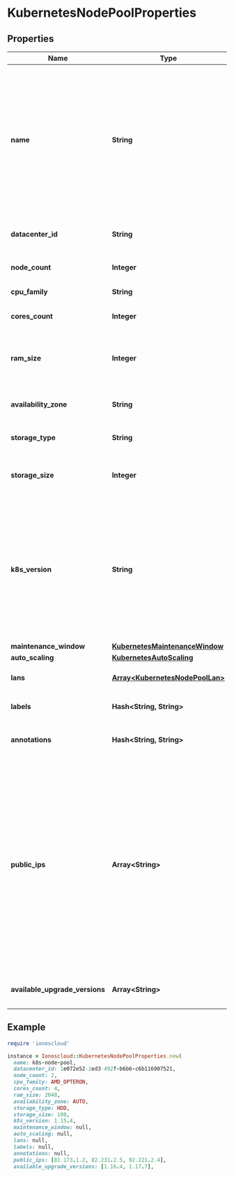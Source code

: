 # KubernetesNodePoolProperties

## Properties

| Name | Type | Description | Notes |
| ---- | ---- | ----------- | ----- |
| **name** | **String** | A Kubernetes node pool name. Valid Kubernetes node pool name must be 63 characters or less and must be empty or begin and end with an alphanumeric character ([a-z0-9A-Z]) with dashes (-), underscores (_), dots (.), and alphanumerics between. |  |
| **datacenter_id** | **String** | A valid ID of the data center, to which user has access. |  |
| **node_count** | **Integer** | The number of nodes that make up the node pool. |  |
| **cpu_family** | **String** | A valid CPU family name. |  |
| **cores_count** | **Integer** | The number of cores for the node. |  |
| **ram_size** | **Integer** | The RAM size for the node. Must be set in multiples of 1024 MB, with minimum size is of 2048 MB. |  |
| **availability_zone** | **String** | The availability zone in which the target VM should be provisioned. |  |
| **storage_type** | **String** | The type of hardware for the volume. |  |
| **storage_size** | **Integer** | The size of the volume in GB. The size should be greater than 10GB. |  |
| **k8s_version** | **String** | The Kubernetes version the nodepool is running. This imposes restrictions on what Kubernetes versions can be run in a cluster&#39;s nodepools. Additionally, not all Kubernetes versions are viable upgrade targets for all prior versions. | [optional] |
| **maintenance_window** | [**KubernetesMaintenanceWindow**](KubernetesMaintenanceWindow.md) |  | [optional] |
| **auto_scaling** | [**KubernetesAutoScaling**](KubernetesAutoScaling.md) |  | [optional] |
| **lans** | [**Array&lt;KubernetesNodePoolLan&gt;**](KubernetesNodePoolLan.md) | array of additional LANs attached to worker nodes | [optional] |
| **labels** | **Hash&lt;String, String&gt;** | map of labels attached to node pool. | [optional] |
| **annotations** | **Hash&lt;String, String&gt;** | map of annotations attached to node pool. | [optional] |
| **public_ips** | **Array&lt;String&gt;** | Optional array of reserved public IP addresses to be used by the nodes. IPs must be from same location as the data center used for the node pool. The array must contain one extra IP than maximum number of nodes could be. (nodeCount+1 if fixed node amount or maxNodeCount+1 if auto scaling is used) The extra provided IP Will be used during rebuilding of nodes. | [optional] |
| **available_upgrade_versions** | **Array&lt;String&gt;** | List of available versions for upgrading the node pool. | [optional] |

## Example

```ruby
require 'ionoscloud'

instance = Ionoscloud::KubernetesNodePoolProperties.new(
  name: k8s-node-pool,
  datacenter_id: 1e072e52-2ed3-492f-b6b6-c6b116907521,
  node_count: 2,
  cpu_family: AMD_OPTERON,
  cores_count: 4,
  ram_size: 2048,
  availability_zone: AUTO,
  storage_type: HDD,
  storage_size: 100,
  k8s_version: 1.15.4,
  maintenance_window: null,
  auto_scaling: null,
  lans: null,
  labels: null,
  annotations: null,
  public_ips: [81.173.1.2, 82.231.2.5, 92.221.2.4],
  available_upgrade_versions: [1.16.4, 1.17.7],
```

